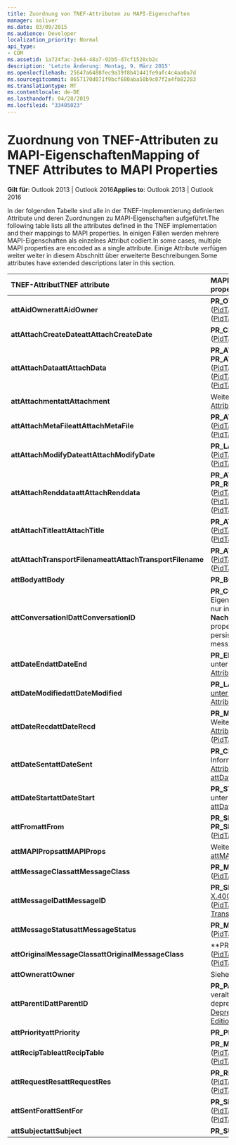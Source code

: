 ```yaml
---
title: Zuordnung von TNEF-Attributen zu MAPI-Eigenschaften
manager: soliver
ms.date: 03/09/2015
ms.audience: Developer
localization_priority: Normal
api_type:
- COM
ms.assetid: 1a724fac-2e64-48a7-92b5-d7cf1528cb2c
description: 'Letzte Änderung: Montag, 9. März 2015'
ms.openlocfilehash: 25647a6488fec9a39f8b41441fe9afc4c4aa0a7d
ms.sourcegitcommit: 8657170d071f9bcf680aba50b9c07f2a4fb82283
ms.translationtype: MT
ms.contentlocale: de-DE
ms.lasthandoff: 04/28/2019
ms.locfileid: "33405023"
---
```

# <a name="mapping-of-tnef-attributes-to-mapi-properties"></a><span data-ttu-id="143df-103">Zuordnung von TNEF-Attributen zu MAPI-Eigenschaften</span><span class="sxs-lookup"><span data-stu-id="143df-103">Mapping of TNEF Attributes to MAPI Properties</span></span>

  
  
<span data-ttu-id="143df-104">**Gilt für**: Outlook 2013 | Outlook 2016</span><span class="sxs-lookup"><span data-stu-id="143df-104">**Applies to**: Outlook 2013 | Outlook 2016</span></span> 
  
<span data-ttu-id="143df-105">In der folgenden Tabelle sind alle in der TNEF-Implementierung definierten Attribute und deren Zuordnungen zu MAPI-Eigenschaften aufgeführt.</span><span class="sxs-lookup"><span data-stu-id="143df-105">The following table lists all the attributes defined in the TNEF implementation and their mappings to MAPI properties.</span></span> <span data-ttu-id="143df-106">In einigen Fällen werden mehrere MAPI-Eigenschaften als einzelnes Attribut codiert.</span><span class="sxs-lookup"><span data-stu-id="143df-106">In some cases, multiple MAPI properties are encoded as a single attribute.</span></span> <span data-ttu-id="143df-107">Einige Attribute verfügen weiter weiter in diesem Abschnitt über erweiterte Beschreibungen.</span><span class="sxs-lookup"><span data-stu-id="143df-107">Some attributes have extended descriptions later in this section.</span></span>
  
|<span data-ttu-id="143df-108">**TNEF-Attribut**</span><span class="sxs-lookup"><span data-stu-id="143df-108">**TNEF attribute**</span></span>|<span data-ttu-id="143df-109">**MAPI-Eigenschaft oder -Eigenschaften**</span><span class="sxs-lookup"><span data-stu-id="143df-109">**MAPI property or properties**</span></span>|
|:-----|:-----|
|<span data-ttu-id="143df-110">**attAidOwner**</span><span class="sxs-lookup"><span data-stu-id="143df-110">**attAidOwner**</span></span> <br/> |<span data-ttu-id="143df-111">**PR_OWNER_APPT_ID** ([PidTagOwnerAppointmentId](pidtagownerappointmentid-canonical-property.md))</span><span class="sxs-lookup"><span data-stu-id="143df-111">**PR_OWNER_APPT_ID** ([PidTagOwnerAppointmentId](pidtagownerappointmentid-canonical-property.md))</span></span>  <br/> |
|<span data-ttu-id="143df-112">**attAttachCreateDate**</span><span class="sxs-lookup"><span data-stu-id="143df-112">**attAttachCreateDate**</span></span> <br/> |<span data-ttu-id="143df-113">**PR_CREATION_TIME** ([PidTagCreationTime](pidtagcreationtime-canonical-property.md))</span><span class="sxs-lookup"><span data-stu-id="143df-113">**PR_CREATION_TIME** ([PidTagCreationTime](pidtagcreationtime-canonical-property.md))</span></span>  <br/> |
|<span data-ttu-id="143df-114">**attAttachData**</span><span class="sxs-lookup"><span data-stu-id="143df-114">**attAttachData**</span></span> <br/> |<span data-ttu-id="143df-115">**PR_ATTACH_DATA_BIN** ([PidTagAttachDataBinary](pidtagattachdatabinary-canonical-property.md)) oder **PR_ATTACH_DATA_OBJ** ([PidTagAttachDataObject](pidtagattachdataobject-canonical-property.md))</span><span class="sxs-lookup"><span data-stu-id="143df-115">**PR_ATTACH_DATA_BIN** ([PidTagAttachDataBinary](pidtagattachdatabinary-canonical-property.md)) or **PR_ATTACH_DATA_OBJ** ([PidTagAttachDataObject](pidtagattachdataobject-canonical-property.md))</span></span>  <br/> |
|<span data-ttu-id="143df-116">**attAttachment**</span><span class="sxs-lookup"><span data-stu-id="143df-116">**attAttachment**</span></span> <br/> |<span data-ttu-id="143df-117">Weitere Informationen zu dieser Zuordnung finden Sie unter [TNEF Attributes](tnef-attributes.md).</span><span class="sxs-lookup"><span data-stu-id="143df-117">For information about this mapping, see [TNEF Attributes](tnef-attributes.md).</span></span>  <br/> |
|<span data-ttu-id="143df-118">**attAttachMetaFile**</span><span class="sxs-lookup"><span data-stu-id="143df-118">**attAttachMetaFile**</span></span> <br/> |<span data-ttu-id="143df-119">**PR_ATTACH_RENDERING** ([PidTagAttachRendering](pidtagattachrendering-canonical-property.md))</span><span class="sxs-lookup"><span data-stu-id="143df-119">**PR_ATTACH_RENDERING** ([PidTagAttachRendering](pidtagattachrendering-canonical-property.md))</span></span>  <br/> |
|<span data-ttu-id="143df-120">**attAttachModifyDate**</span><span class="sxs-lookup"><span data-stu-id="143df-120">**attAttachModifyDate**</span></span> <br/> |<span data-ttu-id="143df-121">**PR_LAST_MODIFICATION_TIME** ([PidTagLastModificationTime](pidtaglastmodificationtime-canonical-property.md))</span><span class="sxs-lookup"><span data-stu-id="143df-121">**PR_LAST_MODIFICATION_TIME** ([PidTagLastModificationTime](pidtaglastmodificationtime-canonical-property.md))</span></span>  <br/> |
|<span data-ttu-id="143df-122">**attAttachRenddata**</span><span class="sxs-lookup"><span data-stu-id="143df-122">**attAttachRenddata**</span></span> <br/> |<span data-ttu-id="143df-123">**PR_ATTACH_METHOD** ([PidTagAttachMethod](pidtagattachmethod-canonical-property.md)), **PR_RENDERING_POSITION** ([PidTagRenderingPosition](pidtagrenderingposition-canonical-property.md))</span><span class="sxs-lookup"><span data-stu-id="143df-123">**PR_ATTACH_METHOD** ([PidTagAttachMethod](pidtagattachmethod-canonical-property.md)), **PR_RENDERING_POSITION** ([PidTagRenderingPosition](pidtagrenderingposition-canonical-property.md))</span></span>  <br/> |
|<span data-ttu-id="143df-124">**attAttachTitle**</span><span class="sxs-lookup"><span data-stu-id="143df-124">**attAttachTitle**</span></span> <br/> |<span data-ttu-id="143df-125">**PR_ATTACH_FILENAME** ([PidTagAttachFilename](pidtagattachfilename-canonical-property.md))</span><span class="sxs-lookup"><span data-stu-id="143df-125">**PR_ATTACH_FILENAME** ([PidTagAttachFilename](pidtagattachfilename-canonical-property.md))</span></span>  <br/> |
|<span data-ttu-id="143df-126">**attAttachTransportFilename**</span><span class="sxs-lookup"><span data-stu-id="143df-126">**attAttachTransportFilename**</span></span> <br/> |<span data-ttu-id="143df-127">**PR_ATTACH_TRANSPORT_NAME** ([PidTagAttachTransportName](pidtagattachtransportname-canonical-property.md))</span><span class="sxs-lookup"><span data-stu-id="143df-127">**PR_ATTACH_TRANSPORT_NAME** ([PidTagAttachTransportName](pidtagattachtransportname-canonical-property.md))</span></span>  <br/> |
|<span data-ttu-id="143df-128">**attBody**</span><span class="sxs-lookup"><span data-stu-id="143df-128">**attBody**</span></span> <br/> |<span data-ttu-id="143df-129">**PR_BODY** ([PidTagBody](pidtagbody-canonical-property.md))</span><span class="sxs-lookup"><span data-stu-id="143df-129">**PR_BODY** ([PidTagBody](pidtagbody-canonical-property.md))</span></span>  <br/> |
|<span data-ttu-id="143df-130">**attConversationID**</span><span class="sxs-lookup"><span data-stu-id="143df-130">**attConversationID**</span></span> <br/> |<span data-ttu-id="143df-131">**PR_CONVERSATION_KEY** ([PidTagConversationKey](pidtagconversationkey-canonical-property.md)) Diese Eigenschaft ist in Microsoft Exchange Server: Ihre Verwendung bleibt nur in Outlook zum Suchen von **IPM veraltet. MessageManager-Nachrichten.**</span><span class="sxs-lookup"><span data-stu-id="143df-131">**PR_CONVERSATION_KEY** ([PidTagConversationKey](pidtagconversationkey-canonical-property.md)) This property has been deprecated in Microsoft Exchange Server: Its use persists in Outlook only, for locating **IPM.MessageManager** messages.</span></span>  <br/> |
|<span data-ttu-id="143df-132">**attDateEnd**</span><span class="sxs-lookup"><span data-stu-id="143df-132">**attDateEnd**</span></span> <br/> |<span data-ttu-id="143df-133">**PR_END_DATE** ([PidTagEndDate](pidtagenddate-canonical-property.md)) Weitere Informationen finden Sie unter [attDate Attributes.](attdate-attributes.md)</span><span class="sxs-lookup"><span data-stu-id="143df-133">**PR_END_DATE** ([PidTagEndDate](pidtagenddate-canonical-property.md)) See [attDate Attributes](attdate-attributes.md) for details.</span></span>  <br/> |
|<span data-ttu-id="143df-134">**attDateModified**</span><span class="sxs-lookup"><span data-stu-id="143df-134">**attDateModified**</span></span> <br/> |<span data-ttu-id="143df-135">**PR_LAST_MODIFICATION_TIME** Weitere [Informationen finden Sie unter attDate Attributes.](attdate-attributes.md)</span><span class="sxs-lookup"><span data-stu-id="143df-135">**PR_LAST_MODIFICATION_TIME** See [attDate Attributes](attdate-attributes.md) for details.</span></span>  <br/> |
|<span data-ttu-id="143df-136">**attDateRecd**</span><span class="sxs-lookup"><span data-stu-id="143df-136">**attDateRecd**</span></span> <br/> |<span data-ttu-id="143df-137">**PR_MESSAGE_DELIVERY_TIME** ([PidTagMessageDeliveryTime](pidtagmessagedeliverytime-canonical-property.md)) Weitere Informationen finden Sie unter [attDate Attributes.](attdate-attributes.md)</span><span class="sxs-lookup"><span data-stu-id="143df-137">**PR_MESSAGE_DELIVERY_TIME** ([PidTagMessageDeliveryTime](pidtagmessagedeliverytime-canonical-property.md)) See [attDate Attributes](attdate-attributes.md) for details.</span></span>  <br/> |
|<span data-ttu-id="143df-138">**attDateSent**</span><span class="sxs-lookup"><span data-stu-id="143df-138">**attDateSent**</span></span> <br/> |<span data-ttu-id="143df-139">**PR_CLIENT_SUBMIT_TIME** ([PidTagClientSubmitTime](pidtagclientsubmittime-canonical-property.md)) Weitere Informationen finden Sie unter [attDate Attributes.](attdate-attributes.md)</span><span class="sxs-lookup"><span data-stu-id="143df-139">**PR_CLIENT_SUBMIT_TIME** ([PidTagClientSubmitTime](pidtagclientsubmittime-canonical-property.md)) See [attDate Attributes](attdate-attributes.md) for details.</span></span>  <br/> |
|<span data-ttu-id="143df-140">**attDateStart**</span><span class="sxs-lookup"><span data-stu-id="143df-140">**attDateStart**</span></span> <br/> |<span data-ttu-id="143df-141">**PR_START_DATE** ([PidTagStartDate](pidtagstartdate-canonical-property.md)) Weitere Informationen finden Sie unter [attDate Attributes.](attdate-attributes.md)</span><span class="sxs-lookup"><span data-stu-id="143df-141">**PR_START_DATE** ([PidTagStartDate](pidtagstartdate-canonical-property.md)) See [attDate Attributes](attdate-attributes.md) for details.</span></span>  <br/> |
|<span data-ttu-id="143df-142">**attFrom**</span><span class="sxs-lookup"><span data-stu-id="143df-142">**attFrom**</span></span> <br/> |<span data-ttu-id="143df-143">**PR_SENDER_ENTRYID** ([PidTagSenderEntryId](pidtagsenderentryid-canonical-property.md)) und **PR_SENDER_NAME** ([PidTagSenderName](pidtagsendername-canonical-property.md))</span><span class="sxs-lookup"><span data-stu-id="143df-143">**PR_SENDER_ENTRYID** ([PidTagSenderEntryId](pidtagsenderentryid-canonical-property.md)) and **PR_SENDER_NAME** ([PidTagSenderName](pidtagsendername-canonical-property.md))</span></span>  <br/> |
|<span data-ttu-id="143df-144">**attMAPIProps**</span><span class="sxs-lookup"><span data-stu-id="143df-144">**attMAPIProps**</span></span> <br/> |<span data-ttu-id="143df-145">Weitere Informationen zu diesem Attribut finden Sie unter [attMAPIProps](attmapiprops.md).</span><span class="sxs-lookup"><span data-stu-id="143df-145">For information about this attribute, see [attMAPIProps](attmapiprops.md).</span></span>  <br/> |
|<span data-ttu-id="143df-146">**attMessageClass**</span><span class="sxs-lookup"><span data-stu-id="143df-146">**attMessageClass**</span></span> <br/> |<span data-ttu-id="143df-147">**PR_MESSAGE_CLASS** ([PidTagMessageClass](pidtagmessageclass-canonical-property.md))</span><span class="sxs-lookup"><span data-stu-id="143df-147">**PR_MESSAGE_CLASS** ([PidTagMessageClass](pidtagmessageclass-canonical-property.md))</span></span>  <br/> |
|<span data-ttu-id="143df-148">**attMessageID**</span><span class="sxs-lookup"><span data-stu-id="143df-148">**attMessageID**</span></span> <br/> |<span data-ttu-id="143df-149">**PR_SEARCH_KEY** ([PidTagSearchKey](pidtagsearchkey-canonical-property.md)) Siehe [TNEF Correlation in X.400 Gateways and Transports](tnef-correlation-in-x-400-gateways-and-transports.md).</span><span class="sxs-lookup"><span data-stu-id="143df-149">**PR_SEARCH_KEY** ([PidTagSearchKey](pidtagsearchkey-canonical-property.md)) See [TNEF Correlation in X.400 Gateways and Transports](tnef-correlation-in-x-400-gateways-and-transports.md).</span></span>  <br/> |
|<span data-ttu-id="143df-150">**attMessageStatus**</span><span class="sxs-lookup"><span data-stu-id="143df-150">**attMessageStatus**</span></span> <br/> |<span data-ttu-id="143df-151">**PR_MESSAGE_FLAGS** ([PidTagMessageFlags](pidtagmessageflags-canonical-property.md))</span><span class="sxs-lookup"><span data-stu-id="143df-151">**PR_MESSAGE_FLAGS** ([PidTagMessageFlags](pidtagmessageflags-canonical-property.md))</span></span>  <br/> |
|<span data-ttu-id="143df-152">**attOriginalMessageClass**</span><span class="sxs-lookup"><span data-stu-id="143df-152">**attOriginalMessageClass**</span></span> <br/> |<span data-ttu-id="143df-153">\*\*PR_ORIG_MESSAGE_CLASS \*\* ([PidTagOriginalMessageClass](pidtagoriginalmessageclass-canonical-property.md))</span><span class="sxs-lookup"><span data-stu-id="143df-153">\*\*PR_ORIG_MESSAGE_CLASS \*\* ([PidTagOriginalMessageClass](pidtagoriginalmessageclass-canonical-property.md))</span></span>  <br/> |
|<span data-ttu-id="143df-154">**attOwner**</span><span class="sxs-lookup"><span data-stu-id="143df-154">**attOwner**</span></span> <br/> |<span data-ttu-id="143df-155">Siehe [attOwner](attowner.md).</span><span class="sxs-lookup"><span data-stu-id="143df-155">See [attOwner](attowner.md).</span></span>  <br/> |
|<span data-ttu-id="143df-156">**attParentID**</span><span class="sxs-lookup"><span data-stu-id="143df-156">**attParentID**</span></span> <br/> |<span data-ttu-id="143df-157">**PR_PARENT_KEY** (**PidTagParentKey**) Diese Eigenschaft ist veraltet.</span><span class="sxs-lookup"><span data-stu-id="143df-157">**PR_PARENT_KEY** (**PidTagParentKey**) This property has been deprecated.</span></span> <span data-ttu-id="143df-158">Weitere Informationen finden Sie unter [API Elements Deprecated in This Edition.](api-elements-deprecated-in-this-edition.md)</span><span class="sxs-lookup"><span data-stu-id="143df-158">See [API Elements Deprecated in This Edition](api-elements-deprecated-in-this-edition.md) for more information.</span></span>  <br/> |
|<span data-ttu-id="143df-159">**attPriority**</span><span class="sxs-lookup"><span data-stu-id="143df-159">**attPriority**</span></span> <br/> |<span data-ttu-id="143df-160">**PR_PRIORITY** ([PidTagPriority](pidtagpriority-canonical-property.md))</span><span class="sxs-lookup"><span data-stu-id="143df-160">**PR_PRIORITY** ([PidTagPriority](pidtagpriority-canonical-property.md))</span></span>  <br/> |
|<span data-ttu-id="143df-161">**attRecipTable**</span><span class="sxs-lookup"><span data-stu-id="143df-161">**attRecipTable**</span></span> <br/> |<span data-ttu-id="143df-162">**PR_MESSAGE_RECIPIENTS** ([PidTagMessageRecipients](pidtagmessagerecipients-canonical-property.md))</span><span class="sxs-lookup"><span data-stu-id="143df-162">**PR_MESSAGE_RECIPIENTS** ([PidTagMessageRecipients](pidtagmessagerecipients-canonical-property.md))</span></span>  <br/> |
|<span data-ttu-id="143df-163">**attRequestRes**</span><span class="sxs-lookup"><span data-stu-id="143df-163">**attRequestRes**</span></span> <br/> |<span data-ttu-id="143df-164">**PR_RESPONSE_REQUESTED** ([PidTagResponseRequested](pidtagresponserequested-canonical-property.md))</span><span class="sxs-lookup"><span data-stu-id="143df-164">**PR_RESPONSE_REQUESTED** ([PidTagResponseRequested](pidtagresponserequested-canonical-property.md))</span></span>  <br/> |
|<span data-ttu-id="143df-165">**attSentFor**</span><span class="sxs-lookup"><span data-stu-id="143df-165">**attSentFor**</span></span> <br/> |<span data-ttu-id="143df-166">**PR_SENT_REPRESENTING_ENTRYID** ([PidTagSentRepresentingEntryId](pidtagsentrepresentingentryid-canonical-property.md))</span><span class="sxs-lookup"><span data-stu-id="143df-166">**PR_SENT_REPRESENTING_ENTRYID** ([PidTagSentRepresentingEntryId](pidtagsentrepresentingentryid-canonical-property.md))</span></span>  <br/> |
|<span data-ttu-id="143df-167">**attSubject**</span><span class="sxs-lookup"><span data-stu-id="143df-167">**attSubject**</span></span> <br/> |<span data-ttu-id="143df-168">**PR_SUBJECT** ([PidTagSubject](pidtagsubject-canonical-property.md))</span><span class="sxs-lookup"><span data-stu-id="143df-168">**PR_SUBJECT** ([PidTagSubject](pidtagsubject-canonical-property.md))</span></span>  <br/> |
   

